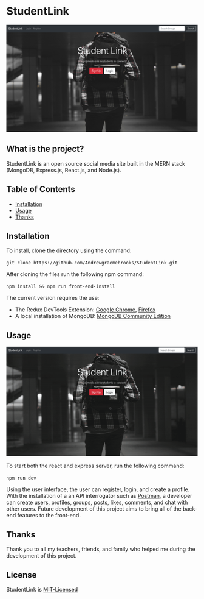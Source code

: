 # StudentLink

![alt text](media/loginpage.png "StudentLink Login Page")

## What is the project?

StudentLink is an open source social media site built in the MERN stack (MongoDB, Express.js, React.js, and Node.js).

## Table of Contents

- [Installation](##Installation)
- [Usage](##Usage)
- [Thanks](##Thanks)

## Installation

To install, clone the directory using the command:

`git clone https://github.com/Andrewgraemebrooks/StudentLink.git`

After cloning the files run the following npm command:

`npm install && npm run front-end-install`

The current version requires the use:

- The Redux DevTools Extension:
  [Google Chrome](https://chrome.google.com/webstore/detail/redux-devtools/lmhkpmbekcpmknklioeibfkpmmfibljd),
  [Firefox](https://addons.mozilla.org/en-US/firefox/addon/reduxdevtools/)
- A local installation of MongoDB:
  [MongoDB Community Edition](https://docs.mongodb.com/manual/installation/)

## Usage

![alt text](media/login.gif "Login Gif")

To start both the react and express server, run the following command:

`npm run dev`

Using the user interface, the user can register, login, and create a profile.
With the installation of a an API interrogator such as [Postman](https://www.postman.com/), a developer can create users, profiles, groups, posts, likes, comments, and chat with other users. Future development of this project aims to bring all of the back-end features to the front-end.

## Thanks

Thank you to all my teachers, friends, and family who helped me during the development of this project.

## License

StudentLink is [MIT-Licensed](LICENSE)
